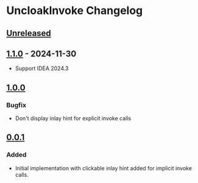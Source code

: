 <!-- Keep a Changelog guide -> https://keepachangelog.com -->

# UncloakInvoke Changelog

## [Unreleased]

## [1.1.0] - 2024-11-30

- Support IDEA 2024.3

## [1.0.0]

### Bugfix

- Don't display inlay hint for explicit invoke calls

## [0.0.1]

### Added

- Initial implementation with clickable inlay hint added for implicit invoke calls.

[Unreleased]: https://github.com/nathanmbrown/uncloak-invoke/compare/v1.1.0...HEAD
[1.1.0]: https://github.com/nathanmbrown/uncloak-invoke/compare/v1.0.0...v1.1.0
[1.0.0]: https://github.com/nathanmbrown/uncloak-invoke/compare/v0.0.1...v1.0.0
[0.0.1]: https://github.com/nathanmbrown/uncloak-invoke/commits/v0.0.1
